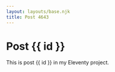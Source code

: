 ```yaml
---
layout: layouts/base.njk
title: Post 4643
---
```


# Post {{ id }}

This is post {{ id }} in my Eleventy project.
